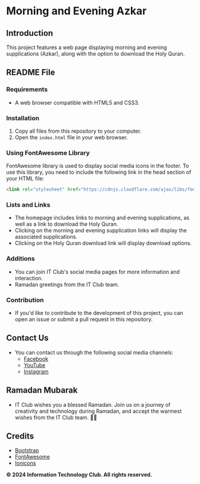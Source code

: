 # Morning and Evening Azkar

## Introduction
This project features a web page displaying morning and evening supplications (Azkar), along with the option to download the Holy Quran.

## README File

### Requirements
- A web browser compatible with HTML5 and CSS3.

### Installation
1. Copy all files from this repository to your computer.
2. Open the `index.html` file in your web browser.

### Using FontAwesome Library
FontAwesome library is used to display social media icons in the footer. To use this library, you need to include the following link in the head section of your HTML file:

```html
<link rel="stylesheet" href="https://cdnjs.cloudflare.com/ajax/libs/font-awesome/5.15.4/css/all.min.css">
```

### Lists and Links
- The homepage includes links to morning and evening supplications, as well as a link to download the Holy Quran.
- Clicking on the morning and evening supplication links will display the associated supplications.
- Clicking on the Holy Quran download link will display download options.

### Additions
- You can join IT Club's social media pages for more information and interaction.
- Ramadan greetings from the IT Club team.

### Contribution
- If you'd like to contribute to the development of this project, you can open an issue or submit a pull request in this repository.

## Contact Us
- You can contact us through the following social media channels:
  - [Facebook](https://www.facebook.com/profile.php?id=100092738074559&mibextid=ZbWKwL)
  - [YouTube](https://www.youtube.com/@ITClub-jw2vw)
  - [Instagram](https://www.instagram.com/information.technology_club)

## Ramadan Mubarak
- IT Club wishes you a blessed Ramadan. Join us on a journey of creativity and technology during Ramadan, and accept the warmest wishes from the IT Club team. 🌟🌙

## Credits
- [Bootstrap](https://getbootstrap.com/)
- [FontAwesome](https://fontawesome.com/)
- [Ionicons](https://ionicons.com/)

**© 2024 Information Technology Club. All rights reserved.**

